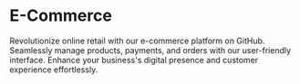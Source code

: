 # E-Commerce
Revolutionize online retail with our e-commerce platform on GitHub. Seamlessly manage products, payments, and orders with our user-friendly interface. Enhance your business's digital presence and customer experience effortlessly.
